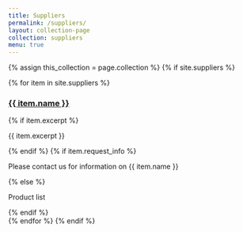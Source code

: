 ```yaml
---
title: Suppliers
permalink: /suppliers/
layout: collection-page
collection: suppliers
menu: true
---
```

{% assign this_collection = page.collection %}
{% if site.suppliers %}
  <section class="collection {{ this_collection }}">
  {% for item in site.suppliers %}
    <div class="supplier" id="{{ item.slug }}">
      <h3><a href="{{ item.url }}">{{ item.name }}</a></h3>
      {% if item.excerpt %}
        <p>{{ item.excerpt }}</p>
      {% endif %}
      {% if item.request_info %}
        <p>Please contact us for information on {{ item.name }}</p>
      {% else %}
        <p>Product list</p>
      {% endif %}
    </div>
  {% endfor %}
{% endif %}
